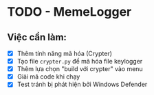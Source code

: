 # TODO - MemeLogger

## Việc cần làm:

- [X] Thêm tính năng mã hóa (Crypter)
- [X] Tạo file `crypter.py` để mã hóa file keylogger
- [X] Thêm lựa chọn "build với crypter" vào menu
- [X] Giải mã code khi chạy
- [X] Test tránh bị phát hiện bởi Windows Defender

